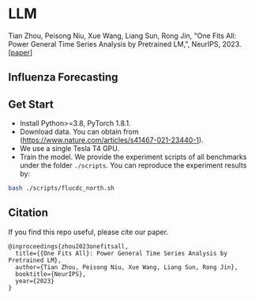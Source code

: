 # LLM

Tian Zhou, Peisong Niu, Xue Wang, Liang Sun, Rong Jin, "One Fits All: Power General Time Series Analysis by Pretrained LM,", NeurIPS, 2023. [[paper](https://arxiv.org/abs/2302.11939)]

## Influenza Forecasting

## Get Start

- Install Python>=3.8, PyTorch 1.8.1.
- Download data. You can obtain from (https://www.nature.com/articles/s41467-021-23440-1).
- We use a single Tesla T4  GPU.
- Train the model. We provide the experiment scripts of all benchmarks under the folder `./scripts`. You can reproduce the experiment results by:

```bash
bash ./scripts/flucdc_north.sh
```

## Citation

If you find this repo useful, please cite our paper. 

```
@inproceedings{zhou2023onefitsall,
  title={{One Fits All}: Power General Time Series Analysis by Pretrained LM},
  author={Tian Zhou, Peisong Niu, Xue Wang, Liang Sun, Rong Jin},
  booktitle={NeurIPS},
  year={2023}
}
```
